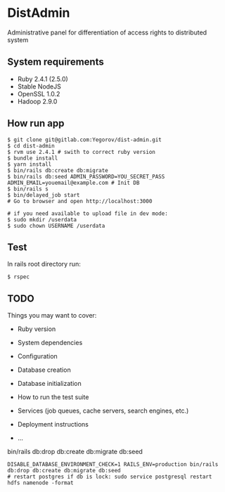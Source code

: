 DistAdmin
=========

Administrative panel for differentiation of access rights to distributed system

## System requirements

* Ruby 2.4.1 (2.5.0)
* Stable NodeJS
* OpenSSL 1.0.2
* Hadoop 2.9.0

## How run app

```
$ git clone git@gitlab.com:Yegorov/dist-admin.git
$ cd dist-admin
$ rvm use 2.4.1 # swith to correct ruby version
$ bundle install
$ yarn install
$ bin/rails db:create db:migrate 
$ bin/rails db:seed ADMIN_PASSWORD=YOU_SECRET_PASS ADMIN_EMAIL=youemail@example.com # Init DB
$ bin/rails s
$ bin/delayed_job start
# Go to browser and open http://localhost:3000

# if you need available to upload file in dev mode:
$ sudo mkdir /userdata
$ sudo chown USERNAME /userdata
```

## Test

In rails root directory run:

```
$ rspec
```

## TODO
Things you may want to cover:

* Ruby version

* System dependencies

* Configuration

* Database creation

* Database initialization

* How to run the test suite

* Services (job queues, cache servers, search engines, etc.)

* Deployment instructions

* ...

bin/rails db:drop db:create db:migrate db:seed

```
DISABLE_DATABASE_ENVIRONMENT_CHECK=1 RAILS_ENV=production bin/rails db:drop db:create db:migrate db:seed
# restart postgres if db is lock: sudo service postgresql restart
hdfs namenode -format
```